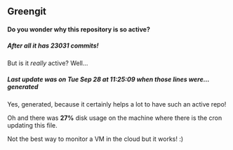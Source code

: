 ## Greengit

#### Do you wonder why this repository is so active?

##### After all it has 23031 commits!

But is it *really* active? Well...

##### Last update was on Tue Sep 28 at 11:25:09 when those lines were... generated

Yes, generated, because it certainly helps a lot to have such an active repo!

Oh and there was **27%** disk usage on the machine
where there is the cron updating this file.

Not the best way to monitor a VM in the cloud but it works! :)

